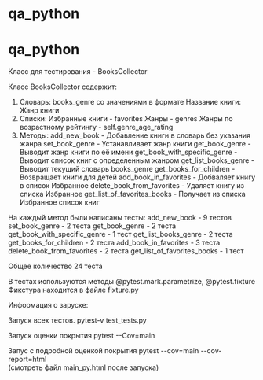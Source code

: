 # qa_python
# qa_python

Класс для тестирования - BooksCollector

Класс BooksCollector содержит:

1. Словарь:
   books_genre со значениями в формате Название книги: Жанр книги
2. Списки:
    Избранные книги - favorites
    Жанры - genres
    Жанры по возрастному рейтингу - self.genre_age_rating
3. Методы:
    add_new_book - Добавление книги в словарь без указания жанра 
    set_book_genre - Устанавливает жанр книги
    get_book_genre - Выводит жанр книги по её имени
    get_book_with_specific_genre - Выводит список книг с определенным жанром
    get_list_books_genre - Выводит текущий словарь books_genre
    get_books_for_children - Возвращает книги для детей 
    add_book_in_favorites - Добваляет книгу в список Избранное 
    delete_book_from_favorites - Удаляет книгу из списка Избранное
    get_list_of_favorites_books - Получает из списка Избранное список книг 


На каждый метод были написаны тесты:
add_new_book - 9 тестов
set_book_genre - 2 теста
get_book_genre - 2 теста
get_book_with_specific_genre - 1 тест
get_list_books_genre - 2 теста 
get_books_for_children - 2 теста
add_book_in_favorites - 3 теста 
delete_book_from_favorites - 2 теста 
get_list_of_favorites_books - 1 тест 

Общее количество 24 теста 

В тестах используются методы @pytest.mark.parametrize, @pytest.fixture 
Фикстура находится в файле fixture.py


Информация о заруске: 

Запуск всех тестов. 
pytest-v test_tests.py

Запуск оценки покрытия 
pytest --Cov=main

Запус с подробной оценкой покрытия
pytest --cov=main --cov-report=html   
(смотреть файл main_py.html после запуска)

